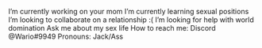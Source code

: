 

I’m currently working on your mom
I’m currently learning sexual positions
I’m looking to collaborate on a relationship :(
I’m looking for help with world domination
Ask me about my sex life
How to reach me: Discord @Wario#9949
Pronouns: Jack/Ass
